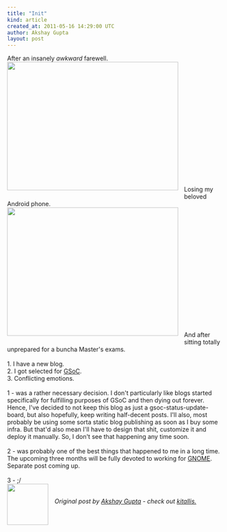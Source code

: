 ```yaml
---
title: "Init"
kind: article
created_at: 2011-05-16 14:29:00 UTC
author: Akshay Gupta
layout: post
---
```

<div dir="ltr" style="text-align: left;" trbidi="on">After an insanely <i>awkward</i> farewell.<br /><div class="separator" style="clear: both; text-align: center;"><a href="http://1.bp.blogspot.com/-RubX2XE_snU/TdDssFyU5UI/AAAAAAAAAGI/yzOqiykrleg/s1600/229635_10150152150397644_715317643_6434582_2846974_n.jpg" imageanchor="1" style="clear: left; float: left; margin-bottom: 1em; margin-right: 1em;"><img border="0" height="300" src="http://1.bp.blogspot.com/-RubX2XE_snU/TdDssFyU5UI/AAAAAAAAAGI/yzOqiykrleg/s400/229635_10150152150397644_715317643_6434582_2846974_n.jpg" width="400" /></a></div><br /><br /><br /><br /><br /><br /><br /><br /><br /><br /><br /><br /><br /><br /><br /><br /><br />Losing my beloved Android phone.<br /><div class="separator" style="clear: both; text-align: center;"><a href="http://dl.dropbox.com/u/14155247/2010-11-24%2020.36.49.jpg" imageanchor="1" style="clear: left; float: left; margin-bottom: 1em; margin-right: 1em;"><img border="0" height="300" src="http://dl.dropbox.com/u/14155247/2010-11-24%2020.36.49.jpg" width="400" /></a></div><br /><br /><br /><br /><br /><br /><br /><br /><br /><br /><br /><br /><br /><br /><br /><br /><br />And after sitting totally unprepared for a <span class="blsp-spelling-error" id="SPELLING_ERROR_0">buncha</span> Master's exams.<br /><br />1. I have a new blog.<br />2. I got selected for <a href="http://code.google.com/soc/"><span class="blsp-spelling-error" id="SPELLING_ERROR_1">GSoC</span></a>.<br />3. Conflicting emotions. <br /><br />1 - was a rather necessary decision. I don't particularly like blogs started specifically for fulfilling purposes of GSoC and then dying out forever. Hence, I've decided to not keep this blog as just a gsoc-status-update-board, but also hopefully, keep writing half-decent posts. I'll also, most probably be using some sorta static blog publishing as soon as I buy some infra. But that'd also mean I'll have to design that shit, customize it and deploy it manually. So, I don't see that happening any time soon.<br /><br />2 - was probably one of the best things that happened to me in a long time. The upcoming three months will be fully devoted to working for <a href="https://live.gnome.org/AkshayGupta_GnomeShell_Document">GNOME</a>. Separate post coming up.<br /><br />3 - ;/ </div><div class="author">
  <img src="http://nilenso.com/people/akshay-200.png" style="width: 96px; height: 96;">
  <span style="position: absolute; padding: 32px 15px;">
    <i>Original post by <a href="http://twitter.com/">Akshay Gupta</a> - check out <a href="http://blog.kitallis.in/">kitallis.</a></i>
  </span>
</div>
